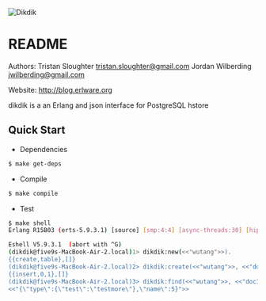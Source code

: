 ![Dikdik](https://github.com/tsloughter/dikdik/raw/master/dikdik.jpg)

README
======
Authors: Tristan Sloughter <tristan.sloughter@gmail.com>
         Jordan Wilberding <jwilberding@gmail.com>

Website: http://blog.erlware.org

dikdik is a an Erlang and json interface for PostgreSQL hstore

Quick Start
-----------

* Dependencies

```bash
$ make get-deps
```

* Compile

```bash
$ make compile
```

* Test

```bash
$ make shell
Erlang R15B03 (erts-5.9.3.1) [source] [smp:4:4] [async-threads:30] [hipe] [kernel-poll:true]

Eshell V5.9.3.1  (abort with ^G)
(dikdik@five9s-MacBook-Air-2.local)1> dikdik:new(<<"wutang">>).
{{create,table},[]}
(dikdik@five9s-MacBook-Air-2.local)2> dikdik:create(<<"wutang">>, <<"doc1">>, <<"{\"type\":{\"test\":\"testmore\"},\"name\":5}">>).
{{insert,0,1},[]}
(dikdik@five9s-MacBook-Air-2.local)3> dikdik:find(<<"wutang">>, <<"doc1">>).
<<"{\"type\":{\"test\":\"testmore\"},\"name\":5}">>
```
